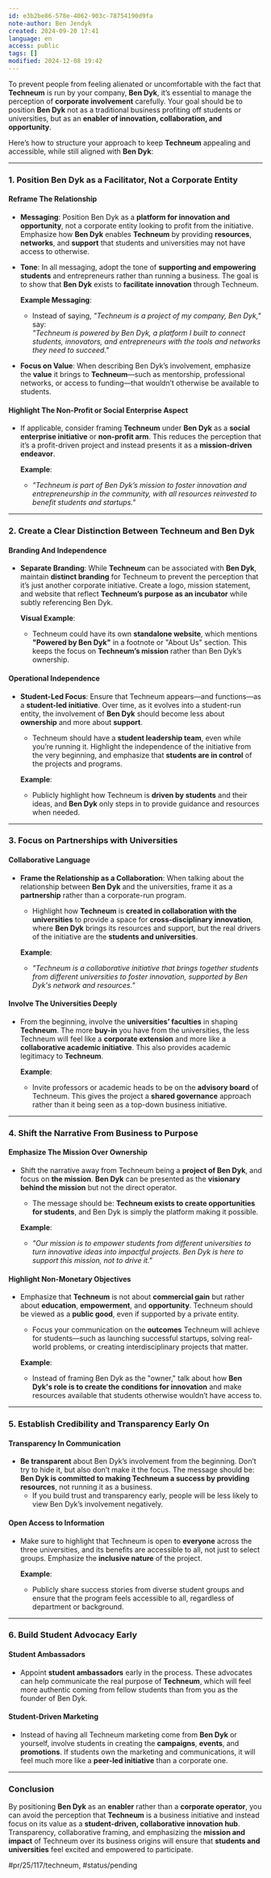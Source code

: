 ```yaml
---
id: e3b2be86-578e-4062-903c-78754190d9fa
note-author: Ben Jendyk
created: 2024-09-20 17:41
language: en
access: public
tags: []
modified: 2024-12-08 19:42
---
```


To prevent people from feeling alienated or uncomfortable with the fact that **Techneum** is run by your company, **Ben Dyk**, it’s essential to manage the perception of **corporate involvement** carefully. Your goal should be to position **Ben Dyk** not as a traditional business profiting off students or universities, but as an **enabler of innovation, collaboration, and opportunity**.

Here’s how to structure your approach to keep **Techneum** appealing and accessible, while still aligned with **Ben Dyk**:

---

### **1. Position Ben Dyk as a Facilitator, Not a Corporate Entity**

#### **Reframe The Relationship**

- **Messaging**: Position Ben Dyk as a **platform for innovation and opportunity**, not a corporate entity looking to profit from the initiative. Emphasize how **Ben Dyk** enables **Techneum** by providing **resources**, **networks**, and **support** that students and universities may not have access to otherwise.
- **Tone**: In all messaging, adopt the tone of **supporting and empowering students** and entrepreneurs rather than running a business. The goal is to show that **Ben Dyk** exists to **facilitate innovation** through Techneum.
  
  **Example Messaging**:
  - Instead of saying, *"Techneum is a project of my company, Ben Dyk,"* say:  
	 *"Techneum is powered by Ben Dyk, a platform I built to connect students, innovators, and entrepreneurs with the tools and networks they need to succeed."*
  
- **Focus on Value**: When describing Ben Dyk’s involvement, emphasize the **value** it brings to **Techneum**—such as mentorship, professional networks, or access to funding—that wouldn’t otherwise be available to students.

#### **Highlight The Non-Profit or Social Enterprise Aspect**

- If applicable, consider framing **Techneum** under **Ben Dyk** as a **social enterprise initiative** or **non-profit arm**. This reduces the perception that it’s a profit-driven project and instead presents it as a **mission-driven endeavor**.
  
  **Example**: 
  - *"Techneum is part of Ben Dyk’s mission to foster innovation and entrepreneurship in the community, with all resources reinvested to benefit students and startups."*

---

### **2. Create a Clear Distinction Between Techneum and Ben Dyk**

#### **Branding And Independence**

- **Separate Branding**: While **Techneum** can be associated with **Ben Dyk**, maintain **distinct branding** for Techneum to prevent the perception that it’s just another corporate initiative. Create a logo, mission statement, and website that reflect **Techneum’s purpose as an incubator** while subtly referencing Ben Dyk.
  
  **Visual Example**:
  - Techneum could have its own **standalone website**, which mentions **"Powered by Ben Dyk"** in a footnote or "About Us" section. This keeps the focus on **Techneum’s mission** rather than Ben Dyk’s ownership.

#### **Operational Independence**

- **Student-Led Focus**: Ensure that Techneum appears—and functions—as a **student-led initiative**. Over time, as it evolves into a student-run entity, the involvement of **Ben Dyk** should become less about **ownership** and more about **support**.
  - Techneum should have a **student leadership team**, even while you’re running it. Highlight the independence of the initiative from the very beginning, and emphasize that **students are in control** of the projects and programs.
  
  **Example**:
  - Publicly highlight how Techneum is **driven by students** and their ideas, and **Ben Dyk** only steps in to provide guidance and resources when needed.

---

### **3. Focus on Partnerships with Universities**

#### **Collaborative Language**

- **Frame the Relationship as a Collaboration**: When talking about the relationship between **Ben Dyk** and the universities, frame it as a **partnership** rather than a corporate-run program. 
  - Highlight how **Techneum** is **created in collaboration with the universities** to provide a space for **cross-disciplinary innovation**, where **Ben Dyk** brings its resources and support, but the real drivers of the initiative are the **students and universities**.
  
  **Example**:
  - *"Techneum is a collaborative initiative that brings together students from different universities to foster innovation, supported by Ben Dyk's network and resources."*

#### **Involve The Universities Deeply**

- From the beginning, involve the **universities’ faculties** in shaping **Techneum**. The more **buy-in** you have from the universities, the less Techneum will feel like a **corporate extension** and more like a **collaborative academic initiative**. This also provides academic legitimacy to **Techneum**.
  
  **Example**:
  - Invite professors or academic heads to be on the **advisory board** of Techneum. This gives the project a **shared governance** approach rather than it being seen as a top-down business initiative.

---

### **4. Shift the Narrative From Business to Purpose**

#### **Emphasize The Mission Over Ownership**

- Shift the narrative away from Techneum being a **project of Ben Dyk**, and focus on **the mission**. **Ben Dyk** can be presented as the **visionary behind the mission** but not the direct operator.
  - The message should be: **Techneum exists to create opportunities for students**, and Ben Dyk is simply the platform making it possible.
  
  **Example**: 
  - *"Our mission is to empower students from different universities to turn innovative ideas into impactful projects. Ben Dyk is here to support this mission, not to drive it."*

#### **Highlight Non-Monetary Objectives**

- Emphasize that **Techneum** is not about **commercial gain** but rather about **education**, **empowerment**, and **opportunity**. Techneum should be viewed as a **public good**, even if supported by a private entity.
  - Focus your communication on the **outcomes** Techneum will achieve for students—such as launching successful startups, solving real-world problems, or creating interdisciplinary projects that matter.

  **Example**:
  - Instead of framing Ben Dyk as the "owner," talk about how **Ben Dyk's role is to create the conditions for innovation** and make resources available that students otherwise wouldn’t have access to.

---

### **5. Establish Credibility and Transparency Early On**

#### **Transparency In Communication**

- **Be transparent** about Ben Dyk’s involvement from the beginning. Don’t try to hide it, but also don’t make it the focus. The message should be: **Ben Dyk is committed to making Techneum a success by providing resources**, not running it as a business.
  - If you build trust and transparency early, people will be less likely to view Ben Dyk’s involvement negatively.

#### **Open Access to Information**

- Make sure to highlight that Techneum is open to **everyone** across the three universities, and its benefits are accessible to all, not just to select groups. Emphasize the **inclusive nature** of the project.

  **Example**: 
  - Publicly share success stories from diverse student groups and ensure that the program feels accessible to all, regardless of department or background.

---

### **6. Build Student Advocacy Early**

#### **Student Ambassadors**

- Appoint **student ambassadors** early in the process. These advocates can help communicate the real purpose of **Techneum**, which will feel more authentic coming from fellow students than from you as the founder of Ben Dyk.

#### **Student-Driven Marketing**

- Instead of having all Techneum marketing come from **Ben Dyk** or yourself, involve students in creating the **campaigns**, **events**, and **promotions**. If students own the marketing and communications, it will feel much more like a **peer-led initiative** than a corporate one.

---

### **Conclusion**

By positioning **Ben Dyk** as an **enabler** rather than a **corporate operator**, you can avoid the perception that **Techneum** is a business initiative and instead focus on its value as a **student-driven, collaborative innovation hub**. Transparency, collaborative framing, and emphasizing the **mission and impact** of Techneum over its business origins will ensure that **students and universities** feel excited and empowered to participate.


#pr/25/117/techneum, #status/pending